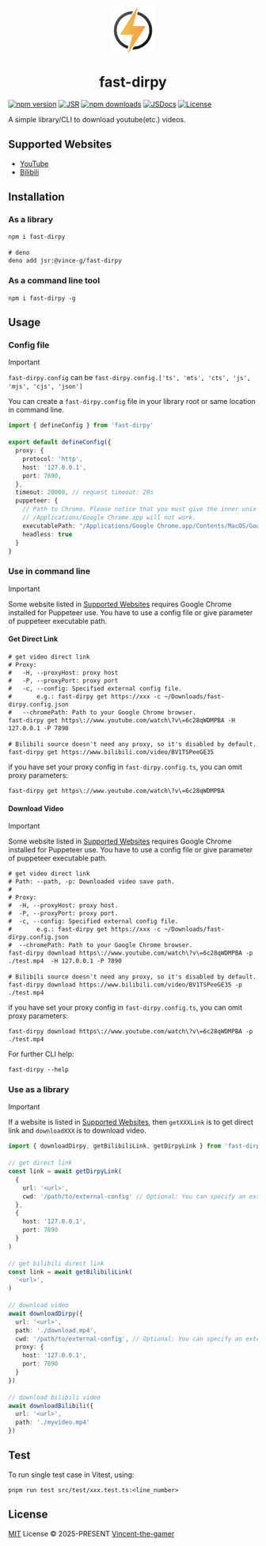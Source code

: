 <div align="center">
  <img src=".github/fast-dirpy.png" style="width: 90px;"/>
  <h1>fast-dirpy</h1>
</div>

[![npm version][npm-version-src]][npm-version-href]
[![JSR][jsr-badge]](https://jsr.io/@vince-g/fast-dirpy)
[![npm downloads][npm-downloads-src]][npm-downloads-href]
[![JSDocs][jsdocs-src]][jsdocs-href]
[![License][license-src]][license-href]

A simple library/CLI to download youtube(etc.) videos.

## Supported Websites

- [YouTube](https://www.youtube.com/)
- [Bilibili](https://www.bilibili.com/)

## Installation

### As a library
```shell
npm i fast-dirpy

# deno
deno add jsr:@vince-g/fast-dirpy
```

### As a **command line tool**
```shell
npm i fast-dirpy -g
```

## Usage

### Config file

> [!IMPORTANT]
> `fast-dirpy.config` can be `fast-dirpy.config.['ts', 'mts', 'cts', 'js', 'mjs', 'cjs', 'json']`

You can create a `fast-dirpy.config` file in your library root or same location in command line.

```ts
import { defineConfig } from 'fast-dirpy'

export default defineConfig({
  proxy: {
    protocol: 'http',
    host: '127.0.0.1',
    port: 7890,
  },
  timeout: 20000, // request timeout: 20s
  puppeteer: {
    // Path to Chrome. Please notice that you must give the inner unix executable file path in macOS.
    // /Applications/Google Chrome.app will not work.
    executablePath: "/Applications/Google Chrome.app/Contents/MacOS/Google Chrome",
    headless: true
  }
}
```

### Use in command line

> [!IMPORTANT]
> Some website listed in [Supported Websites](#supported-websites) requires Google Chrome installed for Puppeteer use. You have to use a config file or give parameter of puppeteer executable path.

#### Get Direct Link

```shell
# get video direct link
# Proxy:
#   -H, --proxyHost: proxy host
#   -P, --proxyPort: proxy port
#   -c, --config: Specified external config file.
#       e.g.: fast-dirpy get https://xxx -c ~/Downloads/fast-dirpy.config.json
#   --chromePath: Path to your Google Chrome browser.
fast-dirpy get https\://www.youtube.com/watch\?v\=6c28qWDMPBA -H 127.0.0.1 -P 7890

# Bilibili source doesn't need any proxy, so it's disabled by default.
fast-dirpy get https://www.bilibili.com/video/BV1TSPeeGE35
```

if you have set your proxy config in `fast-dirpy.config.ts`, you can omit proxy parameters:

```shell
fast-dirpy get https\://www.youtube.com/watch\?v\=6c28qWDMPBA
```

#### Download Video

> [!IMPORTANT]
> Some website listed in [Supported Websites](#supported-websites) requires Google Chrome installed for Puppeteer use. You have to use a config file or give parameter of puppeteer executable path.

```shell
# get video direct link
# Path: --path, -p: Downloaded video save path.
#
# Proxy:
#  -H, --proxyHost: proxy host.
#  -P, --proxyPort: proxy port.
#  -c, --config: Specified external config file.
#       e.g.: fast-dirpy get https://xxx -c ~/Downloads/fast-dirpy.config.json
#  --chromePath: Path to your Google Chrome browser.
fast-dirpy download https\://www.youtube.com/watch\?v\=6c28qWDMPBA -p ./test.mp4  -H 127.0.0.1 -P 7890

# Bilibili source doesn't need any proxy, so it's disabled by default.
fast-dirpy download https://www.bilibili.com/video/BV1TSPeeGE35 -p ./test.mp4
```

if you have set your proxy config in `fast-dirpy.config.ts`, you can omit proxy parameters:

```shell
fast-dirpy download https\://www.youtube.com/watch\?v\=6c28qWDMPBA -p ./test.mp4
```

For further CLI help:

```shell
fast-dirpy --help
```

### Use as a library

> [!IMPORTANT]
> If a website is listed in [Supported Websites](#supported-websites), then `getXXXLink` is to get direct link and `downloadXXX` is to download video.

```ts
import { downloadDirpy, getBilibiliLink, getDirpyLink } from 'fast-dirpy'

// get direct link
const link = await getDirpyLink(
  {
    url: '<url>',
    cwd: '/path/to/external-config' // Optional: You can specify an external config file.
  },
  {
    host: '127.0.0.1',
    port: 7890
  }
)

// get bilibili direct link
const link = await getBilibiliLink(
  '<url>',
)

// download video
await downloadDirpy({
  url: '<url>',
  path: './download.mp4',
  cwd: '/path/to/external-config', // Optional: You can specify an external config file.
  proxy: {
    host: '127.0.0.1',
    port: 7890
  }
})

// download bilibili video
await downloadBilibili({
  url: '<url>',
  path: './myvideo.mp4'
})
```

## Test

To run single test case in Vitest, using:

```shell
pnpm run test src/test/xxx.test.ts:<line_number>
```

## License

[MIT](./LICENSE) License © 2025-PRESENT [Vincent-the-gamer](https://github.com/Vincent-the-gamer)

<!-- Badges -->

[npm-version-src]: https://img.shields.io/npm/v/fast-dirpy?style=flat&colorA=080f12&colorB=1fa669
[npm-version-href]: https://npmjs.com/package/fast-dirpy
[npm-downloads-src]: https://img.shields.io/npm/dm/fast-dirpy?style=flat&colorA=080f12&colorB=1fa669
[npm-downloads-href]: https://npmjs.com/package/fast-dirpy
[license-src]: https://img.shields.io/github/license/Vincent-the-gamer/fast-dirpy.svg?style=flat&colorA=080f12&colorB=1fa669
[license-href]: https://github.com/Vincent-the-gamer/fast-dirpy/blob/main/LICENSE
[jsdocs-src]: https://img.shields.io/badge/jsdocs-reference-080f12?style=flat&colorA=080f12&colorB=1fa669
[jsdocs-href]: https://www.jsdocs.io/package/fast-dirpy
[jsr-badge]: https://jsr.io/badges/@vince-g/fast-dirpy
